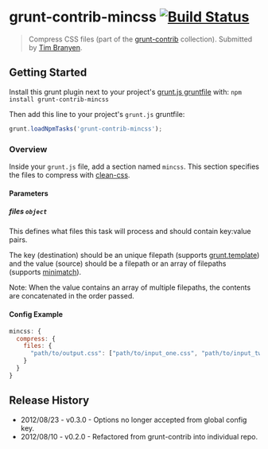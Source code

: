 # grunt-contrib-mincss [![Build Status](https://secure.travis-ci.org/gruntjs/grunt-contrib-mincss.png?branch=master)](http://travis-ci.org/gruntjs/grunt-contrib-mincss)
> Compress CSS files (part of the [grunt-contrib](https://github.com/gruntjs/grunt-contrib) collection). Submitted by [Tim Branyen](https://github.com/tbranyen).

## Getting Started
Install this grunt plugin next to your project's [grunt.js gruntfile][getting_started] with: `npm install grunt-contrib-mincss`

Then add this line to your project's `grunt.js` gruntfile:

```javascript
grunt.loadNpmTasks('grunt-contrib-mincss');
```

[grunt]: https://github.com/cowboy/grunt
[getting_started]: https://github.com/cowboy/grunt/blob/master/docs/getting_started.md

### Overview

Inside your `grunt.js` file, add a section named `mincss`. This section specifies the files to compress with [clean-css](https://github.com/GoalSmashers/clean-css).

#### Parameters

##### files ```object```

This defines what files this task will process and should contain key:value pairs.

The key (destination) should be an unique filepath (supports [grunt.template](https://github.com/cowboy/grunt/blob/master/docs/api_template.md)) and the value (source) should be a filepath or an array of filepaths (supports [minimatch](https://github.com/isaacs/minimatch)).

Note: When the value contains an array of multiple filepaths, the contents are concatenated in the order passed.

#### Config Example

``` javascript
mincss: {
  compress: {
    files: {
      "path/to/output.css": ["path/to/input_one.css", "path/to/input_two.css"]
    }
  }
}

```

## Release History

* 2012/08/23 - v0.3.0 - Options no longer accepted from global config key.
* 2012/08/10 - v0.2.0 - Refactored from grunt-contrib into individual repo.